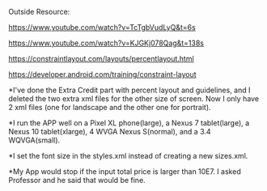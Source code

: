 Outside Resource:

https://www.youtube.com/watch?v=TcTgbVudLyQ&t=6s

https://www.youtube.com/watch?v=KJGKj078Qag&t=138s

https://constraintlayout.com/layouts/percentlayout.html

https://developer.android.com/training/constraint-layout

*I've done the Extra Credit part with percent layout and guidelines, and I deleted the two extra xml files for the other size of screen. Now I only have 2 xml files (one for landscape and the other one for portrait). 

*I run the APP well on a Pixel XL phone(large), a Nexus 7 tablet(large), a Nexus 10 tablet(xlarge), 4 WVGA Nexus S(normal), and a 3.4 WQVGA(small).

*I set the font size in the styles.xml instead of creating a new sizes.xml.

*My App would stop if the input total price is larger than 10E7. I asked Professor and he said that would be fine. 

